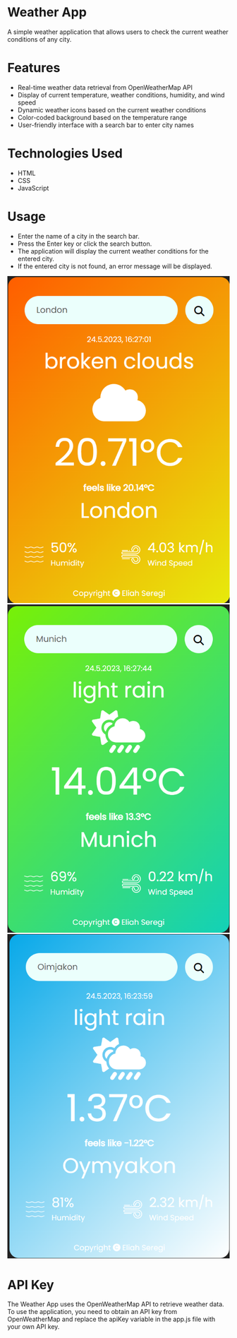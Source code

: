 # Weather App
A simple weather application that allows users to check the current weather conditions of any city.

# Features
- Real-time weather data retrieval from OpenWeatherMap API
- Display of current temperature, weather conditions, humidity, and wind speed
- Dynamic weather icons based on the current weather conditions
- Color-coded background based on the temperature range
- User-friendly interface with a search bar to enter city names

# Technologies Used
- HTML
- CSS
- JavaScript

# Usage
- Enter the name of a city in the search bar.
- Press the Enter key or click the search button.
- The application will display the current weather conditions for the entered city.
- If the entered city is not found, an error message will be displayed.

![London](images/Weather-App.Picture1.png?raw=true "London")
![Munich](images/Weather-App.Picture2.png?raw=true "Munich")
![Oimjakon](images/Weather-App.Picture3.png?raw=true "Oimjakon")

# API Key
The Weather App uses the OpenWeatherMap API to retrieve weather data. To use the application, you need to obtain an API key from OpenWeatherMap and replace the apiKey variable in the app.js file with your own API key.
